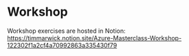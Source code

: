 # Workshop

Workshop exercises are hosted in Notion:
https://timmarwick.notion.site/Azure-Masterclass-Workshop-122302f1a2cf4a70992863a335430f79
